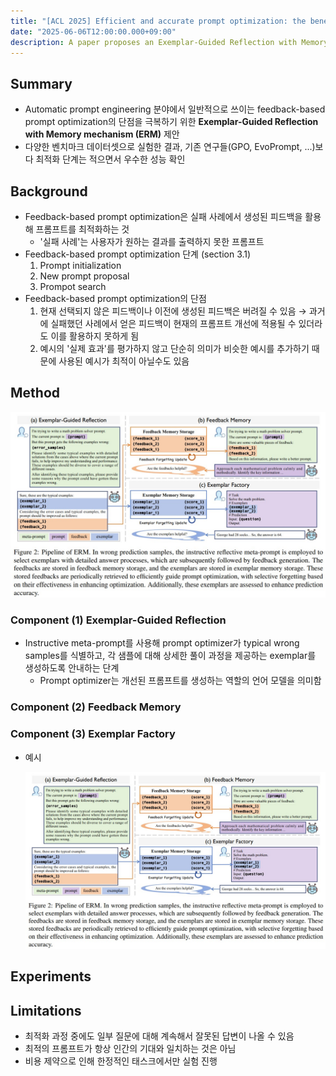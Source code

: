 ```yaml
---
title: "[ACL 2025] Efficient and accurate prompt optimization: the benefit of memory in exemplar-guided reflection" 
date: "2025-06-06T12:00:00.000+09:00"
description: A paper proposes an Exemplar-Guided Reflection with Memory (ERM) mechanism that enhances prompt optimization by using generated exemplars to guide the feedback process for more efficient and accurate results.
---
```


## Summary

- Automatic prompt engineering 분야에서 일반적으로 쓰이는 feedback-based prompt optimization의 단점을 극복하기 위한 **Exemplar-Guided Reflection with Memory mechanism (ERM)** 제안
- 다양한 벤치마크 데이터셋으로 실험한 결과, 기존 연구들(GPO, EvoPrompt, ...)보다 최적화 단계는 적으면서 우수한 성능 확인

## Background

- Feedback-based prompt optimization은 실패 사례에서 생성된 피드백을 활용해 프롬프트를 최적화하는 것
    - '실패 사례'는 사용자가 원하는 결과를 출력하지 못한 프롬프트
- Feedback-based prompt optimization 단계 (section 3.1)
    1) Prompt initialization
    2) New prompt proposal
    3) Prompot search
- Feedback-based prompt optimization의 단점
    1) 현재 선택되지 않은 피드백이나 이전에 생성된 피드백은 버려질 수 있음 → 과거에 실패했던 사례에서 얻은 피드백이 현재의 프롬프트 개선에 적용될 수 있더라도 이를 활용하지 못하게 됨
    2) 예시의 '실제 효과'를 평가하지 않고 단순히 의미가 비슷한 예시를 추가하기 때문에 사용된 예시가 최적이 아닐수도 있음

## Method
![Figure 2](./figure_2.jpg)

### Component (1) Exemplar-Guided Reflection
- Instructive meta-prompt를 사용해 prompt optimizer가 typical wrong samples를 식별하고, 각 샘플에 대해 상세한 풀이 과정을 제공하는 exemplar를 생성하도록 안내하는 단계
    - Prompt optimizer는 개선된 프롬프트를 생성하는 역할의 언어 모델을 의미함
### Component (2) Feedback Memory

### Component (3) Exemplar Factory
- 예시

    ![Figure 2](./figure_2.jpg)

## Experiments

## Limitations
- 최적화 과정 중에도 일부 질문에 대해 계속해서 잘못된 답변이 나올 수 있음
- 최적의 프롬프트가 항상 인간의 기대와 일치하는 것은 아님
- 비용 제약으로 인해 한정적인 태스크에서만 실험 진행